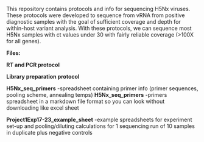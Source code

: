 This repository contains protocols and info for sequencing H5Nx viruses. These protocols were developed to sequence from vRNA from positive diagnostic samples with the goal of sufficient coverage and depth for within-host variant analysis. With these protocols, we can sequence most H5Nx samples with ct values under 30 with fairly reliable coverage (>100X for all genes).

**Files:**

**RT and PCR protocol**

**Library preparation protocol**

**H5Nx_seq_primers** -spreadsheet containing primer info (primer sequences, pooling scheme, annealing temps)
**H5Nx_seq_primers** -primers spreadsheet in a markdown file format so you can look without downloading like excel sheet

**Project1Exp17-23_example_sheet** -example spreadsheets for experiment set-up and pooling/diluting calculations for 1 sequencing run of 10 samples in duplicate plus negative controls
